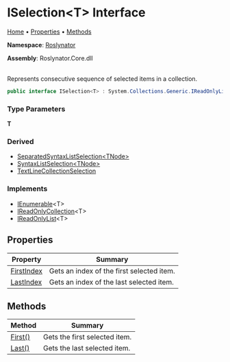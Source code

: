 # ISelection\<T> Interface

[Home](../../README.md) &#x2022; [Properties](#properties) &#x2022; [Methods](#methods)

**Namespace**: [Roslynator](../README.md)

**Assembly**: Roslynator\.Core\.dll

\
Represents consecutive sequence of selected items in a collection\.

```csharp
public interface ISelection<T> : System.Collections.Generic.IReadOnlyList<T>
```

### Type Parameters

**T**

### Derived

* [SeparatedSyntaxListSelection\<TNode>](../SeparatedSyntaxListSelection-1/README.md)
* [SyntaxListSelection\<TNode>](../SyntaxListSelection-1/README.md)
* [TextLineCollectionSelection](../Text/TextLineCollectionSelection/README.md)

### Implements

* [IEnumerable](https://docs.microsoft.com/en-us/dotnet/api/system.collections.generic.ienumerable-1)\<T>
* [IReadOnlyCollection](https://docs.microsoft.com/en-us/dotnet/api/system.collections.generic.ireadonlycollection-1)\<T>
* [IReadOnlyList](https://docs.microsoft.com/en-us/dotnet/api/system.collections.generic.ireadonlylist-1)\<T>

## Properties

| Property | Summary |
| -------- | ------- |
| [FirstIndex](FirstIndex/README.md) | Gets an index of the first selected item\. |
| [LastIndex](LastIndex/README.md) | Gets an index of the last selected item\. |

## Methods

| Method | Summary |
| ------ | ------- |
| [First()](First/README.md) | Gets the first selected item\. |
| [Last()](Last/README.md) | Gets the last selected item\. |

